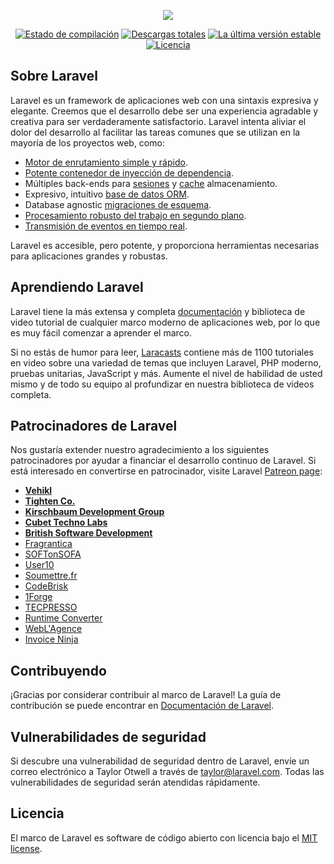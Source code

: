 <p align="center"><img src="https://laravel.com/assets/img/components/logo-laravel.svg"></p>

<p align="center">
<a href="https://travis-ci.org/laravel/framework"><img src="https://travis-ci.org/laravel/framework.svg" alt="Estado de compilación"></a>
<a href="https://packagist.org/packages/laravel/framework"><img src="https://poser.pugx.org/laravel/framework/d/total.svg" alt="Descargas totales"></a>
<a href="https://packagist.org/packages/laravel/framework"><img src="https://poser.pugx.org/laravel/framework/v/stable.svg" alt="La última versión estable"></a>
<a href="https://packagist.org/packages/laravel/framework"><img src="https://poser.pugx.org/laravel/framework/license.svg" alt="Licencia"></a>
</p>

## Sobre Laravel

Laravel es un framework de aplicaciones web con una sintaxis expresiva y elegante. Creemos que el desarrollo debe ser una experiencia agradable y creativa para ser verdaderamente satisfactorio. Laravel intenta aliviar el dolor del desarrollo al facilitar las tareas comunes que se utilizan en la mayoría de los proyectos web, como:

* [Motor de enrutamiento simple y rápido](https://laravel.com/docs/routing).
* [Potente contenedor de inyección de dependencia](https://laravel.com/docs/container).
* Múltiples back-ends para [sesiones](https://laravel.com/docs/session) y [cache](https://laravel.com/docs/cache) almacenamiento.
* Expresivo, intuitivo [base de datos ORM](https://laravel.com/docs/eloquent).
* Database agnostic [migraciones de esquema](https://laravel.com/docs/migrations).
* [Procesamiento robusto del trabajo en segundo plano](https://laravel.com/docs/queues).
* [Transmisión de eventos en tiempo real](https://laravel.com/docs/broadcasting).

Laravel es accesible, pero potente, y proporciona herramientas necesarias para aplicaciones grandes y robustas.

## Aprendiendo Laravel

Laravel tiene la más extensa y completa [documentación](https://laravel.com/docs) y biblioteca de video tutorial de cualquier marco moderno de aplicaciones web, por lo que es muy fácil comenzar a aprender el marco.

Si no estás de humor para leer, [Laracasts](https://laracasts.com) contiene más de 1100 tutoriales en video sobre una variedad de temas que incluyen Laravel, PHP moderno, pruebas unitarias, JavaScript y más. Aumente el nivel de habilidad de usted mismo y de todo su equipo al profundizar en nuestra biblioteca de videos completa.

## Patrocinadores de Laravel

Nos gustaría extender nuestro agradecimiento a los siguientes patrocinadores por ayudar a financiar el desarrollo continuo de Laravel. Si está interesado en convertirse en patrocinador, visite Laravel [Patreon page](https://patreon.com/taylorotwell):

* **[Vehikl](https://vehikl.com/)**
* **[Tighten Co.](https://tighten.co)**
* **[Kirschbaum Development Group](https://kirschbaumdevelopment.com)**
* **[Cubet Techno Labs](https://cubettech.com)**
* **[British Software Development](https://www.britishsoftware.co)**
* [Fragrantica](https://www.fragrantica.com)
* [SOFTonSOFA](https://softonsofa.com/)
* [User10](https://user10.com)
* [Soumettre.fr](https://soumettre.fr/)
* [CodeBrisk](https://codebrisk.com)
* [1Forge](https://1forge.com)
* [TECPRESSO](https://tecpresso.co.jp/)
* [Runtime Converter](http://runtimeconverter.com/)
* [WebL'Agence](https://weblagence.com/)
* [Invoice Ninja](https://www.invoiceninja.com)

## Contribuyendo

¡Gracias por considerar contribuir al marco de Laravel! La guía de contribución se puede encontrar en [Documentación de Laravel](https://laravel.com/docs/contributions).

## Vulnerabilidades de seguridad

Si descubre una vulnerabilidad de seguridad dentro de Laravel, envíe un correo electrónico a Taylor Otwell a través de [taylor@laravel.com](mailto:taylor@laravel.com). Todas las vulnerabilidades de seguridad serán atendidas rápidamente.

## Licencia

El marco de Laravel es software de código abierto con licencia bajo el [MIT license](https://opensource.org/licenses/MIT).
